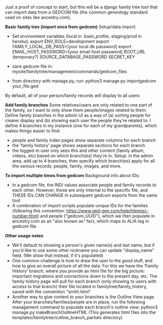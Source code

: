 
Just a proof of concept to start, but this will be a django family tree tool that can import data from a GEDCOM file (the 
common geneology standard used on sites like ancestry.com). 

**Basic family tree (import once from gedcom)**
Setup/data import: 
- Set environment variables (local in .bash_profile, staging/prod in heroku): 
export ENV_ROLE=development
export FAMILY_LOCAL_DB_PASS=[your local db password]
export EMAIL_HOST_PASSWORD=[your email host password]
ROOT_URL (temporary?)
SOURCE_DATABASE_PASSWORD
SECRET_KEY

- save gedcom file in: mysite/familytree/management/commands/gedcom_files
- from directory with manage.py, run: python3 manage.py importgedcom your_file.ged

By default, all of your person/family records will display to all users

**Add family branches**
Some relatives/users are only related to one part of the family, so I want to only show them people/images related to them.
Define family branches in the admin UI as a way of (a) sorting people for clearer display and (b) showing each user the people 
they're related to. I define 4 branches in my instance (one for each of my grandparents), which makes things easier to find: 
- people and family index pages show separate columns for each branch
- the 'family history' page shows separate sections for each branch
- the logged-in user only sees this and other content (family album, videos, etc) based on which branch(es) they're in.
Setup: in the admin area, add up to 4 branches, then specify which branch(es) apply for all the various records: 
people, family, images, and more. 


**To import multiple times from gedcom**
Background info about IDs: 
- In a gedcom file, the INDI values associate people and family records to each other. However, these are only internal 
to the specific file, and THESE IDs CAN CHANGE in subsequent gedcom exports from the same tool. 
- A combination of import scripts populate unique IDs for the families (following this convention: https://www.ged-gen.com/help/hlpmisc-number.html)
 and people ("gedcom_UUID"), which we then populate
in ancestry.com as an "also known as" fact, which maps to ALIA tag in gedcom file. 

**Other usage notes**
- We'll default to showing a person's given name(s) and last name, but if you'd like to use some other nickname you can 
update "display_name" field. (We show that instead, if it's populated) 
- One common challenge is how to draw the user to the *good* stuff, and how to give an overall picture of all the data. 
For this we have the 'Family History' branch, where you provide an html file for the big picture: important migrations
and connections down to the present day, etc. The family history page will pull for each branch (only showing to users 
with access to that branch) their file located in familytree/family_history, saved with the convention "smith.html"
- Another way to give context to your branches is the Outline View page. After your branches/families/people are in place, 
run the following management command to populate each branch's outline view: python3 manage.py makeBranchOutlineHTML
(This generates html files into the templates/familytree/outline_branch_partials directory)